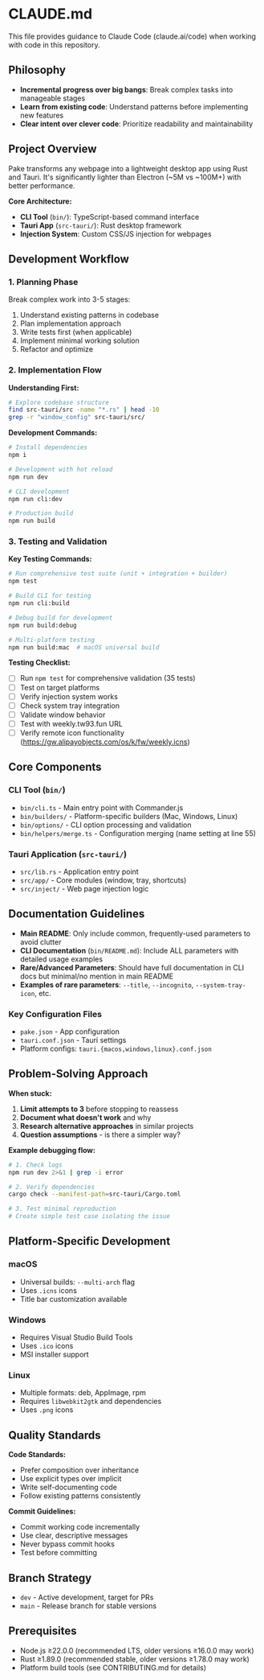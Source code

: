 # CLAUDE.md

This file provides guidance to Claude Code (claude.ai/code) when working with code in this repository.

## Philosophy

- **Incremental progress over big bangs**: Break complex tasks into manageable stages
- **Learn from existing code**: Understand patterns before implementing new features
- **Clear intent over clever code**: Prioritize readability and maintainability

## Project Overview

Pake transforms any webpage into a lightweight desktop app using Rust and Tauri. It's significantly lighter than Electron (~5M vs ~100M+) with better performance.

**Core Architecture:**

- **CLI Tool** (`bin/`): TypeScript-based command interface
- **Tauri App** (`src-tauri/`): Rust desktop framework
- **Injection System**: Custom CSS/JS injection for webpages

## Development Workflow

### 1. Planning Phase

Break complex work into 3-5 stages:

1. Understand existing patterns in codebase
2. Plan implementation approach
3. Write tests first (when applicable)
4. Implement minimal working solution
5. Refactor and optimize

### 2. Implementation Flow

**Understanding First:**

```bash
# Explore codebase structure
find src-tauri/src -name "*.rs" | head -10
grep -r "window_config" src-tauri/src/
```

**Development Commands:**

```bash
# Install dependencies
npm i

# Development with hot reload
npm run dev

# CLI development
npm run cli:dev

# Production build
npm run build
```

### 3. Testing and Validation

**Key Testing Commands:**

```bash
# Run comprehensive test suite (unit + integration + builder)
npm test

# Build CLI for testing
npm run cli:build

# Debug build for development
npm run build:debug

# Multi-platform testing
npm run build:mac  # macOS universal build
```

**Testing Checklist:**

- [ ] Run `npm test` for comprehensive validation (35 tests)
- [ ] Test on target platforms
- [ ] Verify injection system works
- [ ] Check system tray integration
- [ ] Validate window behavior
- [ ] Test with weekly.tw93.fun URL
- [ ] Verify remote icon functionality (https://gw.alipayobjects.com/os/k/fw/weekly.icns)

## Core Components

### CLI Tool (`bin/`)

- `bin/cli.ts` - Main entry point with Commander.js
- `bin/builders/` - Platform-specific builders (Mac, Windows, Linux)
- `bin/options/` - CLI option processing and validation
- `bin/helpers/merge.ts` - Configuration merging (name setting at line 55)

### Tauri Application (`src-tauri/`)

- `src/lib.rs` - Application entry point
- `src/app/` - Core modules (window, tray, shortcuts)
- `src/inject/` - Web page injection logic

## Documentation Guidelines

- **Main README**: Only include common, frequently-used parameters to avoid clutter
- **CLI Documentation** (`bin/README.md`): Include ALL parameters with detailed usage examples
- **Rare/Advanced Parameters**: Should have full documentation in CLI docs but minimal/no mention in main README
- **Examples of rare parameters**: `--title`, `--incognito`, `--system-tray-icon`, etc.

### Key Configuration Files

- `pake.json` - App configuration
- `tauri.conf.json` - Tauri settings
- Platform configs: `tauri.{macos,windows,linux}.conf.json`

## Problem-Solving Approach

**When stuck:**

1. **Limit attempts to 3** before stopping to reassess
2. **Document what doesn't work** and why
3. **Research alternative approaches** in similar projects
4. **Question assumptions** - is there a simpler way?

**Example debugging flow:**

```bash
# 1. Check logs
npm run dev 2>&1 | grep -i error

# 2. Verify dependencies
cargo check --manifest-path=src-tauri/Cargo.toml

# 3. Test minimal reproduction
# Create simple test case isolating the issue
```

## Platform-Specific Development

### macOS

- Universal builds: `--multi-arch` flag
- Uses `.icns` icons
- Title bar customization available

### Windows

- Requires Visual Studio Build Tools
- Uses `.ico` icons
- MSI installer support

### Linux

- Multiple formats: deb, AppImage, rpm
- Requires `libwebkit2gtk` and dependencies
- Uses `.png` icons

## Quality Standards

**Code Standards:**

- Prefer composition over inheritance
- Use explicit types over implicit
- Write self-documenting code
- Follow existing patterns consistently

**Commit Guidelines:**

- Commit working code incrementally
- Use clear, descriptive messages
- Never bypass commit hooks
- Test before committing

## Branch Strategy

- `dev` - Active development, target for PRs
- `main` - Release branch for stable versions

## Prerequisites

- Node.js ≥22.0.0 (recommended LTS, older versions ≥16.0.0 may work)
- Rust ≥1.89.0 (recommended stable, older versions ≥1.78.0 may work)
- Platform build tools (see CONTRIBUTING.md for details)
